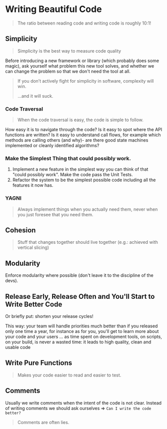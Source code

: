 # Writing Beautiful Code

> The ratio between reading code and writing code is roughly 10:1!    

## Simplicity

> Simplicity is the best way to measure code quality  

Before introducing a new framework or library (which probably does some magic), ask yourself what problem this new tool solves, and whether we can change the problem so that we don't need the tool at all.

> If you don’t actively fight for simplicity in software, complexity will win.
> 
> …and it will suck.
### Code Traversal  

> When the code traversal is easy, the code is simple to follow.

How easy it is to navigate through the code? Is it easy to spot where the API functions are written? Is it easy to understand call flows, for example which methods are calling others (and why)- are there good state machines implemented or cleanly identified algorithms?

### Make the Simplest Thing that could possibly work.

1. Implement a new feature in the simplest way you can think of that "could possibly work". Make the code pass the Unit Tests.
2. Refactor the system to be the simplest possible code including all the features it now has.

### YAGNI

> Always implement things when you actually need them, never when you just foresee that you need them.

## Cohesion

> Stuff that changes together should live together (e.g.: achieved with vertical slicing)


## Modularity

Enforce modularity where possible (don't leave it to the discipline of the devs).

## Release Early, Release Often and You'll Start to Write Better Code

Or briefly put: shorten your release cycles!

This way:
your team will handle priorities much better than if you released only one time a year, for instance
as for you, you'll get to learn more about your code and your users
… as time spent on development tools, on scripts, on your build, is never a wasted time: it leads to high quality, clean and usable code

## Write Pure Functions

> Makes your code easier to read and easier to test.

## Comments

Usually we write comments when the intent of the code is not clear. Instead of writing comments we should ask ourselves => `Can I write the code better?`

> Comments are often lies.

